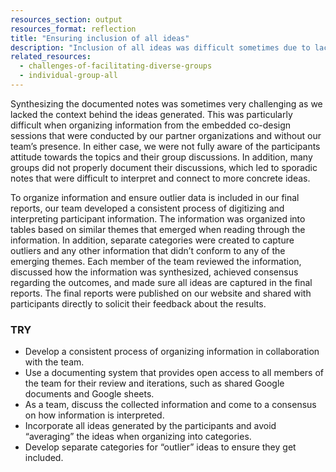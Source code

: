 ```yaml
---
resources_section: output
resources_format: reflection
title: "Ensuring inclusion of all ideas"
description: "Inclusion of all ideas was difficult sometimes due to lack of context, limited or non-legible notes."
related_resources:
  - challenges-of-facilitating-diverse-groups
  - individual-group-all
---
```


Synthesizing the documented notes was sometimes very challenging as we lacked the context behind the ideas generated. This was particularly difficult when organizing information from the embedded co-design sessions that were conducted by our partner organizations and without our team’s presence. In either case, we were not fully aware of the participants attitude towards the topics and their group discussions. In addition, many groups did not properly document their discussions, which led to sporadic notes that were difficult to interpret and connect to more concrete ideas.


To organize information and ensure outlier data is included in our final reports, our team developed a consistent process of digitizing and interpreting participant information. The information was organized into tables based on similar themes that emerged when reading through the information. In addition, separate categories were created to capture outliers and any other information that didn’t conform to any of the emerging themes. Each member of the team reviewed the information, discussed how the information was synthesized, achieved consensus regarding the outcomes, and made sure all ideas are captured in the final reports. The final reports were published on our website and shared with participants directly to solicit their feedback about the results.

### TRY

- Develop a consistent process of organizing information in collaboration with the team.
- Use a documenting system that provides open access to all members of the team for their review and iterations, such as shared Google documents and Google sheets.
- As a team, discuss the collected information and come to a consensus on how information is interpreted. 
- Incorporate all ideas generated by the participants and avoid “averaging” the ideas when organizing into categories. 
- Develop separate categories for “outlier” ideas to ensure they get included.